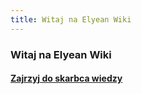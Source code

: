 ```yaml
---
title: Witaj na Elyean Wiki
---
```


### Witaj na Elyean Wiki

#### [Zajrzyj do skarbca wiedzy](Skarbiec.md)
